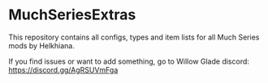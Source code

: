 # MuchSeriesExtras

This repository contains all configs, types and item lists for all Much Series mods by Helkhiana.

If you find issues or want to add something, go to Willow Glade discord: https://discord.gg/AgRSUVmFga

